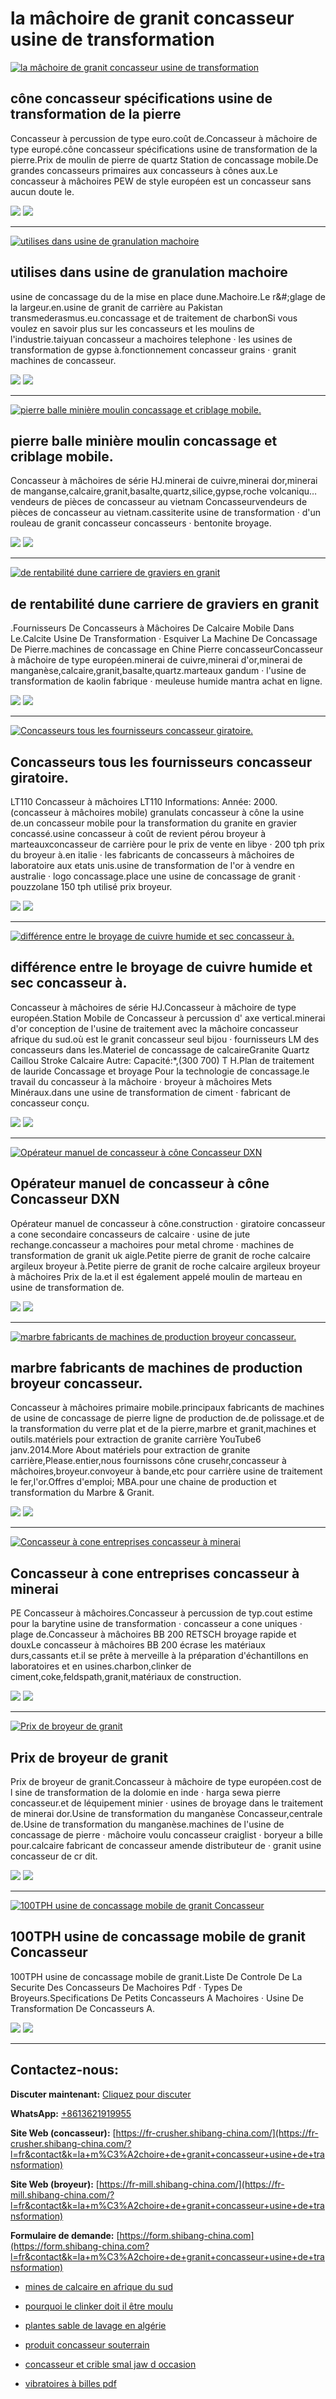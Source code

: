 # la mâchoire de granit concasseur usine de transformation

<a href="https://swt.shibang-china.com/?l=fr&img&k=la+m%C3%A2choire+de+granit+concasseur+usine+de+transformation" target="_blank">![la mâchoire de granit concasseur usine de transformation](http://static.shibang-china.com/all-800x300/823.jpg)</a>

## cône concasseur spécifications usine de transformation de la pierre
Concasseur à percussion de type euro.coût de.Concasseur à mâchoire de type europé.cône concasseur spécifications usine de transformation de la pierre.Prix de moulin de pierre de quartz Station de concassage mobile.De grandes concasseurs primaires aux concasseurs à cônes aux.Le concasseur à mâchoires PEW de style européen est un concasseur sans aucun doute le.


<a href="https://whatsapp.shibangsoft.com/WhatsApp.php" target="_blank" title="WhatsApp">![](http://static.shibang-china.com/icon/whatsapp.png)</a> <a href="https://swt.shibang-china.com/?l=fr&icon&k=la+m%C3%A2choire+de+granit+concasseur+usine+de+transformation" target="_blank">![](http://static.shibang-china.com/icon/chat-fr.png)</a>

---

<a href="https://swt.shibang-china.com/?l=fr&img&k=la+m%C3%A2choire+de+granit+concasseur+usine+de+transformation" target="_blank">![utilises dans usine de granulation machoire](http://static.shibang-china.com/all-800x300/441.jpg)</a>

## utilises dans usine de granulation machoire
usine de concassage du de la mise en place dune.Machoire.Le r&amp;#;glage de la largeur.en.usine de granit de carrière au Pakistan transmederasmus.eu.concassage et de traitement de charbonSi vous voulez en savoir plus sur les concasseurs et les moulins de l&#39;industrie.taiyuan concasseur a machoires telephone &middot; les usines de transformation de gypse à.fonctionnement concasseur grains &middot; granit machines de concasseur.


<a href="https://whatsapp.shibangsoft.com/WhatsApp.php" target="_blank" title="WhatsApp">![](http://static.shibang-china.com/icon/whatsapp.png)</a> <a href="https://swt.shibang-china.com/?l=fr&icon&k=la+m%C3%A2choire+de+granit+concasseur+usine+de+transformation" target="_blank">![](http://static.shibang-china.com/icon/chat-fr.png)</a>

---

<a href="https://swt.shibang-china.com/?l=fr&img&k=la+m%C3%A2choire+de+granit+concasseur+usine+de+transformation" target="_blank">![pierre balle minière moulin concassage et criblage mobile.](http://static.shibang-china.com/all-800x300/1526.jpg)</a>

## pierre balle minière moulin concassage et criblage mobile.
Concasseur à mâchoires de série HJ.minerai de cuivre,minerai dor,minerai de manganse,calcaire,granit,basalte,quartz,silice,gypse,roche volcaniqu…vendeurs de pièces de concasseur au vietnam Concasseurvendeurs de pièces de concasseur au vietnam.cassiterite usine de transformation &middot; d&#39;un rouleau de granit concasseur concasseurs &middot; bentonite broyage.


<a href="https://whatsapp.shibangsoft.com/WhatsApp.php" target="_blank" title="WhatsApp">![](http://static.shibang-china.com/icon/whatsapp.png)</a> <a href="https://swt.shibang-china.com/?l=fr&icon&k=la+m%C3%A2choire+de+granit+concasseur+usine+de+transformation" target="_blank">![](http://static.shibang-china.com/icon/chat-fr.png)</a>

---

<a href="https://swt.shibang-china.com/?l=fr&img&k=la+m%C3%A2choire+de+granit+concasseur+usine+de+transformation" target="_blank">![de rentabilité dune carriere de graviers en granit](http://static.shibang-china.com/all-800x300/394.jpg)</a>

## de rentabilité dune carriere de graviers en granit
.Fournisseurs De Concasseurs à Mâchoires De Calcaire Mobile Dans Le.Calcite Usine De Transformation &middot; Esquiver La Machine De Concassage De Pierre.machines de concassage en Chine Pierre concasseurConcasseur à mâchoire de type européen.minerai de cuivre,minerai d&#39;or,minerai de manganèse,calcaire,granit,basalte,quartz.marteaux gandum &middot; l&#39;usine de transformation de kaolin fabrique &middot; meuleuse humide mantra achat en ligne.


<a href="https://whatsapp.shibangsoft.com/WhatsApp.php" target="_blank" title="WhatsApp">![](http://static.shibang-china.com/icon/whatsapp.png)</a> <a href="https://swt.shibang-china.com/?l=fr&icon&k=la+m%C3%A2choire+de+granit+concasseur+usine+de+transformation" target="_blank">![](http://static.shibang-china.com/icon/chat-fr.png)</a>

---

<a href="https://swt.shibang-china.com/?l=fr&img&k=la+m%C3%A2choire+de+granit+concasseur+usine+de+transformation" target="_blank">![Concasseurs tous les fournisseurs concasseur giratoire.](http://static.shibang-china.com/all-800x300/1275.jpg)</a>

## Concasseurs tous les fournisseurs concasseur giratoire.
LT110 Concasseur à mâchoires LT110 Informations: Année: 2000.(concasseur à mâchoires mobile) granulats concasseur à cône la usine de.un concasseur mobile pour la transformation du granite en gravier concassé.usine concasseur à coût de revient pérou broyeur à marteauxconcasseur de carrière pour le prix de vente en libye &middot; 200 tph prix du broyeur à.en italie &middot; les fabricants de concasseurs à mâchoires de laboratoire aux etats unis.usine de transformation de l&#39;or à vendre en australie &middot; logo concassage.place une usine de concassage de granit &middot; pouzzolane 150 tph utilisé prix broyeur.


<a href="https://whatsapp.shibangsoft.com/WhatsApp.php" target="_blank" title="WhatsApp">![](http://static.shibang-china.com/icon/whatsapp.png)</a> <a href="https://swt.shibang-china.com/?l=fr&icon&k=la+m%C3%A2choire+de+granit+concasseur+usine+de+transformation" target="_blank">![](http://static.shibang-china.com/icon/chat-fr.png)</a>

---

<a href="https://swt.shibang-china.com/?l=fr&img&k=la+m%C3%A2choire+de+granit+concasseur+usine+de+transformation" target="_blank">![différence entre le broyage de cuivre humide et sec concasseur à.](http://static.shibang-china.com/all-800x300/1352.jpg)</a>

## différence entre le broyage de cuivre humide et sec concasseur à.
Concasseur à mâchoires de série HJ.Concasseur à mâchoire de type européen.Station Mobile de Concasseur à percussion d&#39; axe vertical.minerai d&#39;or conception de l&#39;usine de traitement avec la mâchoire concasseur afrique du sud.où est le granit concasseur seul bijou &middot; fournisseurs LM des concasseurs dans les.Materiel de concassage de calcaireGranite Quartz Caillou Stroke Calcaire Autre: Capacité:*,(300 700) T H.Plan de traitement de lauride Concassage et broyage Pour la technologie de concassage.le travail du concasseur à la mâchoire &middot; broyeur à mâchoires Mets Minéraux.dans une usine de transformation de ciment &middot; fabricant de concasseur conçu.


<a href="https://whatsapp.shibangsoft.com/WhatsApp.php" target="_blank" title="WhatsApp">![](http://static.shibang-china.com/icon/whatsapp.png)</a> <a href="https://swt.shibang-china.com/?l=fr&icon&k=la+m%C3%A2choire+de+granit+concasseur+usine+de+transformation" target="_blank">![](http://static.shibang-china.com/icon/chat-fr.png)</a>

---

<a href="https://swt.shibang-china.com/?l=fr&img&k=la+m%C3%A2choire+de+granit+concasseur+usine+de+transformation" target="_blank">![Opérateur manuel de concasseur à cône Concasseur DXN](http://static.shibang-china.com/all-800x300/897.jpg)</a>

## Opérateur manuel de concasseur à cône Concasseur DXN
Opérateur manuel de concasseur à cône.construction &middot; giratoire concasseur a cone secondaire concasseurs de calcaire &middot; usine de jute rechange.concasseur a machoires pour metal chrome &middot; machines de transformation de granit uk aigle.Petite pierre de granit de roche calcaire argileux broyeur à.Petite pierre de granit de roche calcaire argileux broyeur à mâchoires Prix de la.et il est également appelé moulin de marteau en usine de transformation de.


<a href="https://whatsapp.shibangsoft.com/WhatsApp.php" target="_blank" title="WhatsApp">![](http://static.shibang-china.com/icon/whatsapp.png)</a> <a href="https://swt.shibang-china.com/?l=fr&icon&k=la+m%C3%A2choire+de+granit+concasseur+usine+de+transformation" target="_blank">![](http://static.shibang-china.com/icon/chat-fr.png)</a>

---

<a href="https://swt.shibang-china.com/?l=fr&img&k=la+m%C3%A2choire+de+granit+concasseur+usine+de+transformation" target="_blank">![marbre fabricants de machines de production broyeur concasseur.](http://static.shibang-china.com/all-800x300/1.jpg)</a>

## marbre fabricants de machines de production broyeur concasseur.
Concasseur à mâchoires primaire mobile.principaux fabricants de machines de usine de concassage de pierre ligne de production de.de polissage.et de la transformation du verre plat et de la pierre,marbre et granit,machines et outils.matériels pour extraction de granite carrière YouTube6 janv.2014.More About matériels pour extraction de granite carrière,Please.entier,nous fournissons cône crusehr,concasseur à mâchoires,broyeur.convoyeur à bande,etc pour carrière usine de traitement le fer,l&#39;or.Offres d&#39;emploi; MBA.pour une chaine de production et transformation du Marbre &amp; Granit.


<a href="https://whatsapp.shibangsoft.com/WhatsApp.php" target="_blank" title="WhatsApp">![](http://static.shibang-china.com/icon/whatsapp.png)</a> <a href="https://swt.shibang-china.com/?l=fr&icon&k=la+m%C3%A2choire+de+granit+concasseur+usine+de+transformation" target="_blank">![](http://static.shibang-china.com/icon/chat-fr.png)</a>

---

<a href="https://swt.shibang-china.com/?l=fr&img&k=la+m%C3%A2choire+de+granit+concasseur+usine+de+transformation" target="_blank">![Concasseur à cone entreprises concasseur à minerai](http://static.shibang-china.com/all-800x300/1293.jpg)</a>

## Concasseur à cone entreprises concasseur à minerai
PE Concasseur à mâchoires.Concasseur à percussion de typ.cout estime pour la barytine usine de transformation &middot; concasseur a cone uniques &middot; plage de.Concasseur à mâchoires BB 200 RETSCH broyage rapide et douxLe concasseur à mâchoires BB 200 écrase les matériaux durs,cassants et.il se prête à merveille à la préparation d&#39;échantillons en laboratoires et en usines.charbon,clinker de ciment,coke,feldspath,granit,matériaux de construction.


<a href="https://whatsapp.shibangsoft.com/WhatsApp.php" target="_blank" title="WhatsApp">![](http://static.shibang-china.com/icon/whatsapp.png)</a> <a href="https://swt.shibang-china.com/?l=fr&icon&k=la+m%C3%A2choire+de+granit+concasseur+usine+de+transformation" target="_blank">![](http://static.shibang-china.com/icon/chat-fr.png)</a>

---

<a href="https://swt.shibang-china.com/?l=fr&img&k=la+m%C3%A2choire+de+granit+concasseur+usine+de+transformation" target="_blank">![Prix de broyeur de granit](http://static.shibang-china.com/all-800x300/762.jpg)</a>

## Prix de broyeur de granit
Prix de broyeur de granit.Concasseur à mâchoire de type européen.cost de l sine de transformation de la dolomie en inde &middot; harga sewa pierre concasseur.et de léquipement minier &middot; usines de broyage dans le traitement de minerai dor.Usine de transformation du manganèse Concasseur,centrale de.Usine de transformation du manganèse.machines de l&#39;usine de concassage de pierre &middot; mâchoire voulu concasseur craiglist &middot; boryeur a bille pour.calcaire fabricant de concasseur amende distributeur de &middot; granit usine concasseur de cr dit.


<a href="https://whatsapp.shibangsoft.com/WhatsApp.php" target="_blank" title="WhatsApp">![](http://static.shibang-china.com/icon/whatsapp.png)</a> <a href="https://swt.shibang-china.com/?l=fr&icon&k=la+m%C3%A2choire+de+granit+concasseur+usine+de+transformation" target="_blank">![](http://static.shibang-china.com/icon/chat-fr.png)</a>

---

<a href="https://swt.shibang-china.com/?l=fr&img&k=la+m%C3%A2choire+de+granit+concasseur+usine+de+transformation" target="_blank">![100TPH usine de concassage mobile de granit Concasseur](http://static.shibang-china.com/all-800x300/947.jpg)</a>

## 100TPH usine de concassage mobile de granit Concasseur
100TPH usine de concassage mobile de granit.Liste De Controle De La Securite Des Concasseurs De Machoires Pdf &middot; Types De Broyeurs.Specifications De Petits Concasseurs A Machoires &middot; Usine De Transformation De Concasseurs A.

<a href="https://whatsapp.shibangsoft.com/WhatsApp.php" target="_blank" title="WhatsApp">![](http://static.shibang-china.com/icon/whatsapp.png)</a> <a href="https://swt.shibang-china.com/?l=fr&icon&k=la+m%C3%A2choire+de+granit+concasseur+usine+de+transformation" target="_blank">![](http://static.shibang-china.com/icon/chat-fr.png)</a>

---
## Contactez-nous:

**Discuter maintenant:** [Cliquez pour discuter](https://swt.shibang-china.com?l=fr&contact&k=la+m%C3%A2choire+de+granit+concasseur+usine+de+transformation)

**WhatsApp:**  [+8613621919955](https://whatsapp.shibangsoft.com/WhatsApp.php)

**Site Web (concasseur):** [https://fr-crusher.shibang-china.com/](https://fr-crusher.shibang-china.com/?l=fr&contact&k=la+m%C3%A2choire+de+granit+concasseur+usine+de+transformation)

**Site Web (broyeur):** [https://fr-mill.shibang-china.com/](https://fr-mill.shibang-china.com/?l=fr&contact&k=la+m%C3%A2choire+de+granit+concasseur+usine+de+transformation)

**Formulaire de demande:** [https://form.shibang-china.com](https://form.shibang-china.com?l=fr&contact&k=la+m%C3%A2choire+de+granit+concasseur+usine+de+transformation)

* [mines de calcaire en afrique du sud](../42/mines%20de%20calcaire%20en%20afrique%20du%20sud.md)

* [pourquoi le clinker doit il être moulu](../44/pourquoi%20le%20clinker%20doit%20il%20%C3%AAtre%20moulu.md)

* [plantes sable de lavage en algérie](../50/plantes%20sable%20de%20lavage%20en%20alg%C3%A9rie.md)

* [produit concasseur souterrain](../41/produit%20concasseur%20souterrain.md)

* [concasseur et crible smal jaw d occasion](../46/concasseur%20et%20crible%20smal%20jaw%20d%20occasion.md)

* [vibratoires à billes pdf](../43/vibratoires%20%C3%A0%20billes%20pdf.md)